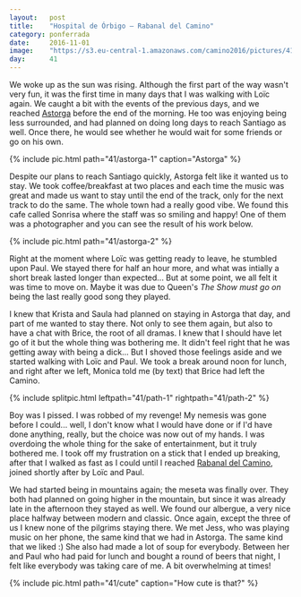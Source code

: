 ```yaml
---
layout:   post
title:    "Hospital de Órbigo — Rabanal del Camino"
category: ponferrada
date:     2016-11-01
image:    "https://s3.eu-central-1.amazonaws.com/camino2016/pictures/41/path-1-thumb.jpg"
day:      41
---
```


We woke up as the sun was rising. Although the first part of the way wasn't very fun, it was the first time in many days that I was walking with Loïc again. We caught a bit with the events of the previous days, and we reached [Astorga](https://www.google.fr/maps/place/Astorga,+Le%C3%B3n,+Espagne/@42.4583011,-6.0720275,14z/data=!3m1!4b1!4m5!3m4!1s0xd3760bb69ce14d7:0x8e1c28c4cc84cc7d!8m2!3d42.4549378!4d-6.0532093?hl=fr) before the end of the morning. He too was enjoying being less surrounded, and had planned on doing long days to reach Santiago as well. Once there, he would see whether he would wait for some friends or go on his own.

{% include pic.html path="41/astorga-1" caption="Astorga" %}

Despite our plans to reach Santiago quickly, Astorga felt like it wanted us to stay. We took coffee/breakfast at two places and each time the music was great and made us want to stay until the end of the track, only for the next track to do the same. The whole town had a really good vibe. We found this cafe called Sonrisa where the staff was so smiling and happy! One of them was a photographer and you can see the result of his work below.

{% include pic.html path="41/astorga-2" %}

Right at the moment where Loïc was getting ready to leave, he stumbled upon Paul. We stayed there for half an hour more, and what was intially a short break lasted longer than expected... But at some point, we all felt it was time to move on. Maybe it was due to Queen's _The Show must go on_ being the last really good song they played.

I knew that Krista and Saula had planned on staying in Astorga that day, and part of me wanted to stay there. Not only to see them again, but also to have a chat with Brice, the root of all dramas. I knew that I should have let go of it but the whole thing was bothering me. It didn't feel right that he was getting away with being a dick... But I shoved those feelings aside and we started walking with Loïc and Paul. We took a break around noon for lunch, and right after we left, Monica told me (by text) that Brice had left the Camino.

{% include splitpic.html leftpath="41/path-1" rightpath="41/path-2" %}

Boy was I pissed. I was robbed of my revenge! My nemesis was gone before I could... well, I don't know what I would have done or if I'd have done anything, really, but the choice was now out of my hands. I was overdoing the whole thing for the sake of entertainment, but it truly bothered me. I took off my frustration on a stick that I ended up breaking, after that I walked as fast as I could until I reached [Rabanal del Camino](https://www.google.fr/maps/place/24722+Rabanal+del+Camino,+Le%C3%B3n,+Espagne/@42.4817319,-6.2856533,17z/data=!3m1!4b1!4m5!3m4!1s0xd37511e9d397559:0x7114b2c8b4257b1b!8m2!3d42.4810862!4d-6.2846947?hl=fr), joined shortly after by Loïc and Paul.

We had started being in mountains again; the meseta was finally over. They both had planned on going higher in the mountain, but since it was already late in the afternoon they stayed as well. We found our albergue, a very nice place halfway between modern and classic. Once again, except the three of us I knew none of the pilgrims staying there. We met Jess, who was playing music on her phone, the same kind that we had in Astorga. The same kind that we liked :) She also had made a lot of soup for everybody. Between her and Paul who had paid for lunch and  bought a round of beers that night, I felt like everybody was taking care of me. A bit overwhelming at times!

{% include pic.html path="41/cute" caption="How cute is that?" %}
